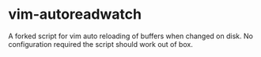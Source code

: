 vim-autoreadwatch
=================

A forked script for vim auto reloading of buffers when changed on disk. No configuration required the script should work out of box.
